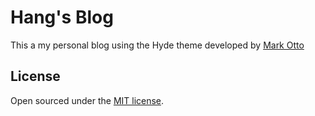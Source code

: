 # Hang's Blog

This a my personal blog using the Hyde theme developed by [Mark Otto](https://github.com/mdo)

## License

Open sourced under the [MIT license](LICENSE.md).

